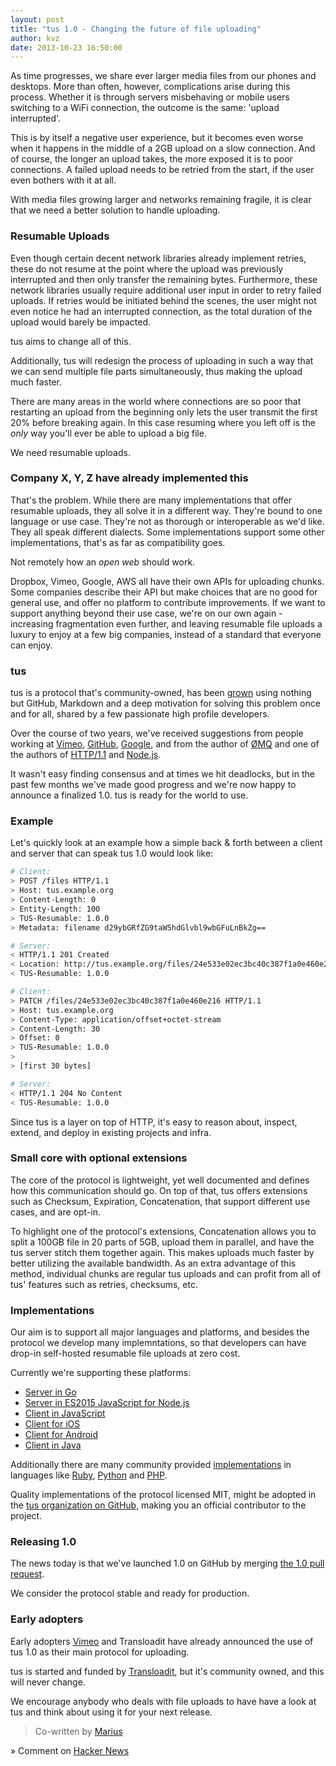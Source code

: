 ```yaml
---
layout: post
title: "tus 1.0 - Changing the future of file uploading"
author: kvz
date: 2013-10-23 16:50:00
---
```


As time progresses, we share ever larger media files from our phones and desktops. More than often, however, complications arise during this process. Whether it is through servers misbehaving or mobile users switching to a WiFi connection, the outcome is the same: 'upload interrupted'.

This is by itself a negative user experience, but it becomes even worse when it happens in the middle of a 2GB upload on a slow connection. And of course, the longer an upload takes, the more exposed it is to poor connections. A failed upload needs to be retried from the start, if the user even bothers with it at all.

With media files growing larger and networks remaining fragile, it is clear that we need a better solution to handle uploading.

### Resumable Uploads

Even though certain decent network libraries already implement retries, these do not resume at the point where the upload was previously interrupted and then only transfer the remaining bytes. Furthermore, these network libraries usually require additional user input in order to retry failed uploads. If retries would be initiated behind the scenes, the user might not even notice he had an interrupted connection, as the total duration of the upload would barely be impacted.

tus aims to change all of this.

Additionally, tus will redesign the process of uploading in such a way that we can send multiple file parts simultaneously, thus making the upload much faster.

There are many areas in the world where connections are so poor that restarting an upload from the beginning only lets the user transmit the first 20% before breaking again. In this case resuming where you left off is the *only* way you'll ever be able to upload a big file.

We need resumable uploads.

### Company X, Y, Z have already implemented this

That's the problem. While there are many implementations that offer resumable uploads, they all solve it in a different way. They're bound to one language or use case. They're not as thorough or interoperable as we'd like. They all speak different dialects. Some implementations support some other implementations, that's as far as compatibility goes.

Not remotely how an *open web* should work.

Dropbox, Vimeo, Google, AWS all have their own APIs for uploading chunks. Some companies describe their API but make choices that are no good for general use, and offer no platform to contribute improvements. If we want to support anything beyond their use case, we're on our own again - increasing fragmentation even further, and leaving resumable file uploads a luxury to enjoy at a few big companies, instead of a standard that everyone can enjoy.

### tus

tus is a protocol that's community-owned, has been [grown](https://github.com/tus/tus-resumable-upload-protocol) using nothing but GitHub, Markdown and a deep motivation for solving this problem once and for all, shared by a few passionate high profile developers.

Over the course of two years, we've received suggestions from people working at
[Vimeo](https://github.com/tus/tus-resumable-upload-protocol/issues?q=mentions%3Avayam),
[GitHub](https://github.com/tus/tus-resumable-upload-protocol/issues?q=mentions%3Atechnoweenie),
[Google](https://github.com/tus/tus-resumable-upload-protocol/issues?q=mentions%3ABaughn),
and from the author of
[ØMQ](https://github.com/tus/tus.io/issues?q=mentions%3Ahintjens) and one of the authors of
[HTTP/1.1](https://github.com/tus/tus-resumable-upload-protocol/issues?q=mentions%3Areschke) and
[Node.js](https://github.com/tus/tus-resumable-upload-protocol/issues?q=mentions%3Afelixge).

It wasn't easy finding consensus and at times we hit deadlocks, but in the past few months we've made good progress and we're now happy to announce a finalized 1.0. tus is ready for the world to use.

### Example

Let's quickly look at an example how a simple back & forth between a client and server that can speak tus 1.0 would look like:

```bash
# Client:
> POST /files HTTP/1.1
> Host: tus.example.org
> Content-Length: 0
> Entity-Length: 100
> TUS-Resumable: 1.0.0
> Metadata: filename d29ybGRfZG9taW5hdGlvbl9wbGFuLnBkZg==

# Server:
< HTTP/1.1 201 Created
< Location: http://tus.example.org/files/24e533e02ec3bc40c387f1a0e460e216
< TUS-Resumable: 1.0.0

# Client:
> PATCH /files/24e533e02ec3bc40c387f1a0e460e216 HTTP/1.1
> Host: tus.example.org
> Content-Type: application/offset+octet-stream
> Content-Length: 30
> Offset: 0
> TUS-Resumable: 1.0.0
>
> [first 30 bytes]

# Server:
< HTTP/1.1 204 No Content
< TUS-Resumable: 1.0.0
```

Since tus is a layer on top of HTTP, it's easy to reason about, inspect, extend, and deploy in existing projects and infra.

### Small core with optional extensions

The core of the protocol is lightweight, yet well documented and defines how this communication should go. On top of that, tus offers extensions such as Checksum, Expiration, Concatenation, that support different use cases, and are opt-in.

To highlight one of the protocol's extensions, Concatenation allows you to split a 100GB file in 20 parts of 5GB, upload them in parallel, and have the tus server stitch them together again. This makes uploads much faster by better utilizing the available bandwidth. As an extra advantage of this method, individual chunks are regular tus uploads and can profit from all of tus' features such as retries, checksums, etc.

### Implementations

Our aim is to support all major languages and platforms, and besides the protocol
we develop many implemntations, so that developers can have drop-in self-hosted resumable
file uploads at zero cost.

Currently we're supporting these platforms:

 - [Server in Go](https://github.com/tus/tusd)
 - [Server in ES2015 JavaScript for Node.js](https://github.com/tus/tus-node-server)
 - [Client in JavaScript](https://github.com/tus/tus-js-client)
 - [Client for iOS](https://github.com/tus/TUSKit)
 - [Client for Android](https://github.com/tus/tus-android-client)
 - [Client in Java](https://github.com/tus/tus-java-client)

Additionally there are many community provided [implementations](http://www.tus.io/implementations.html) in languages like
[Ruby](https://github.com/picocandy/rubytus),
[Python](https://github.com/vayam/tuspy) and
[PHP](https://github.com/leblanc-simon/php-tus).

Quality implementations of the protocol licensed MIT, might be adopted in the [tus organization on GitHub](https://github.com/tus), making you an official contributor to the project.

### Releasing 1.0

The news today is that we've launched 1.0 on GitHub by merging [the 1.0 pull request](https://github.com/tus/tus-resumable-upload-protocol/pull/57).

We consider the protocol stable and ready for production.

### Early adopters

Early adopters [Vimeo](https://vimeo.com) and Transloadit have already announced the use of tus 1.0 as their main protocol for uploading.

tus is started and funded by [Transloadit](https://transloadit.com), but it's community owned, and this will never change.

We encourage anybody who deals with file uploads to have have a look at tus and think about using it for your next release.

> Co-written by [Marius](https://transloadit.com/about#marius)

» Comment on [Hacker News](##############)
